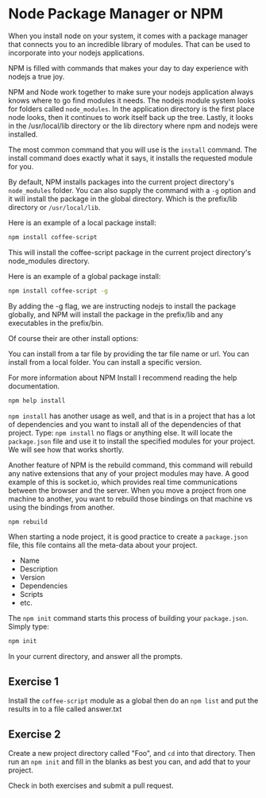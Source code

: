 # Node Package Manager or NPM

When you install node on your system, it comes with a package manager that connects you to an incredible library of modules.  That can be used to incorporate into your nodejs applications.  

NPM is filled with commands that makes your day to day experience with nodejs a true joy.

NPM and Node work together to make sure your nodejs application always knows where to go find modules it needs.  The nodejs module system looks for folders called `node_modules`.  In the application directory is the first place node looks, then it continues to work itself back up the tree.  Lastly, it looks in the /usr/local/lib directory or the lib directory where npm and nodejs were installed.  

The most common command that you will use is the `install` command.  The install command does exactly what it says, it installs the requested module for you.

By default, NPM installs packages into the current project directory's `node_modules` folder.  You can also supply the command with a `-g` option and it will install the package in the global directory.  Which is the prefix/lib directory or `/usr/local/lib`.

Here is an example of a local package install:

``` sh
npm install coffee-script
```

This will install the coffee-script package in the current project directory's node_modules directory.

Here is an example of a global package install:

``` sh
npm install coffee-script -g
```

By adding the -g flag, we are instructing nodejs to install the package globally, and NPM will install the package in the prefix/lib and any executables in the prefix/bin.

Of course their are other install options:

You can install from a tar file by providing the tar file name or url.  You can install from a local folder.
You can install a specific version.

For more information about NPM Install I recommend reading the help documentation.

``` sh
npm help install
```

`npm install` has another usage as well, and that is in a project that has a lot of dependencies and you want to install all of the dependencies of that project.  Type: `npm install` no flags or anything else.  It will locate the `package.json` file and use it to install the specified modules for your project.  We will see how that works shortly.

Another feature of NPM is the rebuild command, this command will rebuild any native extensions that any of your project modules may have.  A good example of this is socket.io, which provides real time communications between the browser and the server.  When you move a project from one machine to another, you want to rebuild those bindings on that machine vs using the bindings from another.

``` sh
npm rebuild
```

When starting a node project, it is good practice to create a `package.json` file, this file contains all the meta-data about your project.  

* Name
* Description
* Version
* Dependencies
* Scripts
* etc.

The `npm init` command starts this process of building your `package.json`.  Simply type:

``` sh
npm init
```

In your current directory, and answer all the prompts.

## Exercise 1

Install the `coffee-script` module as a global then do an `npm list` and put the results in to a file called answer.txt

## Exercise 2

Create a new project directory called "Foo", and `cd` into that directory.  Then run an `npm init` and fill in the blanks as best you can, and add that to your project.

Check in both exercises and submit a pull request.
